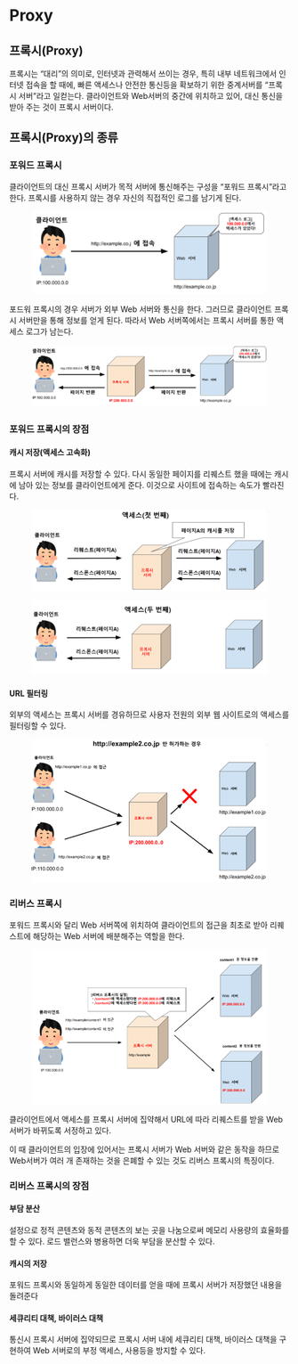 # Proxy

## 프록시(Proxy)

프록시는 “대리”의 의미로, 인터넷과 관력해서 쓰이는 경우, 특히 내부 네트워크에서 인터넷 접속을 할 때에, 빠른 액세스나 안전한 통신등을 확보하기 위한 중계서버를 “프록시 서버”라고 일컫는다. 클라이언트와 Web서버의 중간에 위치하고 있어, 대신 통신을 받아 주는 것이 프록시 서버이다.

## 프록시(Proxy)의 종류

### 포워드 프록시

클라이언트의 대신 프록시 서버가 목적 서버에 통신해주는 구성을 “포워드 프록시”라고 한다. 프록시를 사용하지 않는 경우 자신의 직접적인 로그를 남기게 된다.

<figure><img src="../../.gitbook/assets/image (113).png" alt=""><figcaption></figcaption></figure>

포드워 프록시의 경우 서버가 외부 Web 서버와 통신을 한다. 그러므로 클라이언트 프록시 서버만을 통해 정보를 얻게 된다. 따라서 Web 서버쪽에서는 프록시 서버를 통한 액세스 로그가 남는다.

<figure><img src="../../.gitbook/assets/image (114).png" alt=""><figcaption></figcaption></figure>

### 포워드 프록시의 장점

#### 캐시 저장(액세스 고속화)

프록시 서버에 캐시를 저장할 수 있다. 다시 동일한 페이지를 리퀘스트 했을 때에는 캐시에 남아 있는 정보를 클라이언트에게 준다. 이것으로 사이트에 접속하는 속도가 빨라진다.

<figure><img src="../../.gitbook/assets/image (115).png" alt=""><figcaption></figcaption></figure>

<figure><img src="../../.gitbook/assets/image (116).png" alt=""><figcaption></figcaption></figure>

#### URL 필터링

외부의 액세스는 프록시 서버를 경유하므로 사용자 전원의 외부 웹 사이트로의 액세스를 필터링할 수 있다.

<figure><img src="../../.gitbook/assets/image (117).png" alt=""><figcaption></figcaption></figure>

### 리버스 프록시

포워드 프록시와 달리 Web 서버쪽에 위치하여 클라이언트의 접근을 최초로 받아 리퀘스트에 해당하는 Web 서버에 배분해주는 역할을 한다.

<figure><img src="../../.gitbook/assets/image (118).png" alt=""><figcaption></figcaption></figure>

클라이언트에서 액세스를 프록시 서버에 집약해서 URL에 따라 리퀘스트를 받을 Web 서버가 바뀌도록 서정하고 있다.

이 때 클라이언트의 입장에 있어서는 프록시 서버가 Web 서버와 같은 동작을 하므로 Web서버가 여러 개 존재하는 것을 은폐할 수 있는 것도 리버스 프록시의 특징이다.

### 리버스 프록시의 장점

#### 부담 분산

설정으로 정적 콘텐츠와 동적 콘텐츠의 보는 곳을 나눔으로써 메모리 사용량의 효율화를 할 수 있다. 로드 밸런스와 병용하면 더욱 부담을 분산할 수 있다.

#### 캐시의 저장

포워드 프록시와 동일하게 동일한 데이터를 얻을 때에 프록시 서버가 저장했던 내용을 돌려준다

#### 세큐리티 대책, 바이러스 대책

통신시 프록시 서버에 집약되므로 프록시 서버 내에 세큐리티 대책, 바이러스 대책을 구현하여 Web 서버로의 부정 액세스, 사용등을 방지할 수 있다.
